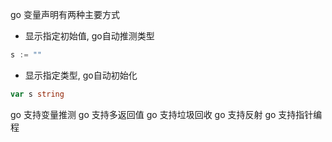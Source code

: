 go 变量声明有两种主要方式
* 显示指定初始值, go自动推测类型 
``` go
s := ""
``` 
* 显示指定类型, go自动初始化 
``` go
var s string
``` 

go 支持变量推测
go 支持多返回值
go 支持垃圾回收
go 支持反射
go 支持指针编程